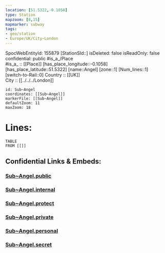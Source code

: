 ```yaml
---
location: [51.5322,-0.1058] 
type: Station 
mapzoom: [8,15] 
mapmarker: subway 
tags:
- geo/station
- Europe/UK/City~London
---
```

SpocWebEntityId: 155879
[StationSId::] 
isDeleted: false
isReadOnly: false
confidential: public
#is_a_/Place  
#is_a_ :: [[Place]] 
[has_place_longitude::-0.1058] 
[has_place_latitude::51.5322] 
[name::Angel] 
[zone::1] 
[Num_lines::1] 
[switch-to-Rail::0] 
Country :: [[UK]]  
City :: [[../../../London]]  


```leaflet
id: Sub~Angel
coordinates: [[Sub~Angel]] 
markerFile: [[Sub~Angel]] 
defaultZoom: 11 
maxZoom: 18
```


# Lines: 
```dataview
TABLE 
FROM [[]] 
```


## Confidential Links & Embeds: 

### [Sub~Angel.public](/_public/\Earth\Continent\Europe\Europe~North\UK\England\Regions~England\London,Greater\cities~GreaterLondon\Underground\StationSub~Angel.public.md) 

### [Sub~Angel.internal](/_internal/\Earth\Continent\Europe\Europe~North\UK\England\Regions~England\London,Greater\cities~GreaterLondon\Underground\StationSub~Angel.internal.md) 

### [Sub~Angel.protect](/_protect/\Earth\Continent\Europe\Europe~North\UK\England\Regions~England\London,Greater\cities~GreaterLondon\Underground\StationSub~Angel.protect.md) 

### [Sub~Angel.private](/_private/\Earth\Continent\Europe\Europe~North\UK\England\Regions~England\London,Greater\cities~GreaterLondon\Underground\StationSub~Angel.private.md) 

### [Sub~Angel.personal](/_personal/\Earth\Continent\Europe\Europe~North\UK\England\Regions~England\London,Greater\cities~GreaterLondon\Underground\StationSub~Angel.personal.md) 

### [Sub~Angel.secret](/_secret/\Earth\Continent\Europe\Europe~North\UK\England\Regions~England\London,Greater\cities~GreaterLondon\Underground\StationSub~Angel.secret.md)

